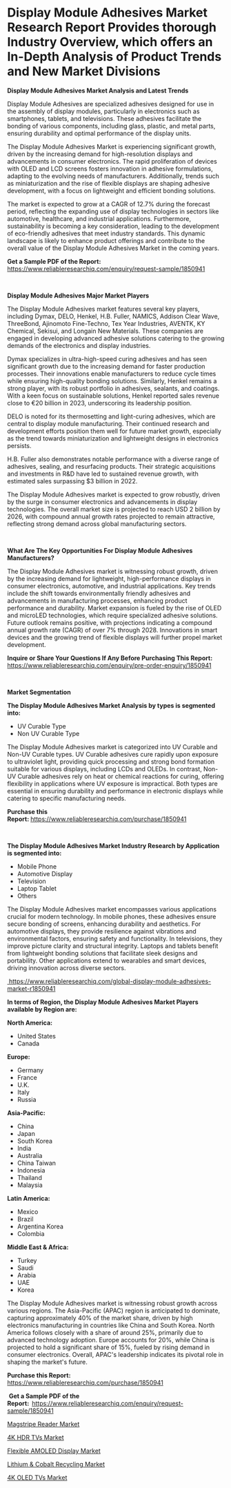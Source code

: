 <p><h1>Display Module Adhesives Market Research Report Provides thorough Industry Overview, which offers an In-Depth Analysis of Product Trends and New Market Divisions</h1></p><p><strong>Display Module Adhesives Market Analysis and Latest Trends</strong></p>
<p><p>Display Module Adhesives are specialized adhesives designed for use in the assembly of display modules, particularly in electronics such as smartphones, tablets, and televisions. These adhesives facilitate the bonding of various components, including glass, plastic, and metal parts, ensuring durability and optimal performance of the display units.</p><p>The Display Module Adhesives Market is experiencing significant growth, driven by the increasing demand for high-resolution displays and advancements in consumer electronics. The rapid proliferation of devices with OLED and LCD screens fosters innovation in adhesive formulations, adapting to the evolving needs of manufacturers. Additionally, trends such as miniaturization and the rise of flexible displays are shaping adhesive development, with a focus on lightweight and efficient bonding solutions.</p><p>The market is expected to grow at a CAGR of 12.7% during the forecast period, reflecting the expanding use of display technologies in sectors like automotive, healthcare, and industrial applications. Furthermore, sustainability is becoming a key consideration, leading to the development of eco-friendly adhesives that meet industry standards. This dynamic landscape is likely to enhance product offerings and contribute to the overall value of the Display Module Adhesives Market in the coming years.</p></p>
<p><strong>Get a Sample PDF of the Report:&nbsp;</strong> <a href="https://www.reliableresearchiq.com/enquiry/request-sample/1850941?utm_campaign=1539&utm_medium=2&utm_source=Github&utm_content=ia&utm_term=17102024&utm_id=display-module-adhesives">https://www.reliableresearchiq.com/enquiry/request-sample/1850941</a></p>
<p>&nbsp;</p>
<p><strong>Display Module Adhesives Major Market Players</strong></p>
<p><p>The Display Module Adhesives market features several key players, including Dymax, DELO, Henkel, H.B. Fuller, NAMICS, Addison Clear Wave, ThreeBond, Ajinomoto Fine-Techno, Tex Year Industries, AVENTK, KY Chemical, Sekisui, and Longain New Materials. These companies are engaged in developing advanced adhesive solutions catering to the growing demands of the electronics and display industries.</p><p>Dymax specializes in ultra-high-speed curing adhesives and has seen significant growth due to the increasing demand for faster production processes. Their innovations enable manufacturers to reduce cycle times while ensuring high-quality bonding solutions. Similarly, Henkel remains a strong player, with its robust portfolio in adhesives, sealants, and coatings. With a keen focus on sustainable solutions, Henkel reported sales revenue close to €20 billion in 2023, underscoring its leadership position.</p><p>DELO is noted for its thermosetting and light-curing adhesives, which are central to display module manufacturing. Their continued research and development efforts position them well for future market growth, especially as the trend towards miniaturization and lightweight designs in electronics persists.</p><p>H.B. Fuller also demonstrates notable performance with a diverse range of adhesives, sealing, and resurfacing products. Their strategic acquisitions and investments in R&D have led to sustained revenue growth, with estimated sales surpassing $3 billion in 2022.</p><p>The Display Module Adhesives market is expected to grow robustly, driven by the surge in consumer electronics and advancements in display technologies. The overall market size is projected to reach USD 2 billion by 2026, with compound annual growth rates projected to remain attractive, reflecting strong demand across global manufacturing sectors.</p></p>
<p>&nbsp;</p>
<p><strong>What Are The Key Opportunities For Display Module Adhesives Manufacturers?</strong></p>
<p><p>The Display Module Adhesives market is witnessing robust growth, driven by the increasing demand for lightweight, high-performance displays in consumer electronics, automotive, and industrial applications. Key trends include the shift towards environmentally friendly adhesives and advancements in manufacturing processes, enhancing product performance and durability. Market expansion is fueled by the rise of OLED and microLED technologies, which require specialized adhesive solutions. Future outlook remains positive, with projections indicating a compound annual growth rate (CAGR) of over 7% through 2028. Innovations in smart devices and the growing trend of flexible displays will further propel market development.</p></p>
<p><strong>Inquire or Share Your Questions If Any Before Purchasing This Report:</strong> <a href="https://www.reliableresearchiq.com/enquiry/pre-order-enquiry/1850941?utm_campaign=1539&utm_medium=2&utm_source=Github&utm_content=ia&utm_term=17102024&utm_id=display-module-adhesives">https://www.reliableresearchiq.com/enquiry/pre-order-enquiry/1850941</a></p>
<p>&nbsp;</p>
<p><strong>Market Segmentation</strong></p>
<p><strong>The Display Module Adhesives Market Analysis by types is segmented into:</strong></p>
<p><ul><li>UV Curable Type</li><li>Non UV Curable Type</li></ul></p>
<p><p>The Display Module Adhesives market is categorized into UV Curable and Non-UV Curable types. UV Curable adhesives cure rapidly upon exposure to ultraviolet light, providing quick processing and strong bond formation suitable for various displays, including LCDs and OLEDs. In contrast, Non-UV Curable adhesives rely on heat or chemical reactions for curing, offering flexibility in applications where UV exposure is impractical. Both types are essential in ensuring durability and performance in electronic displays while catering to specific manufacturing needs.</p></p>
<p><strong>Purchase this Report:&nbsp;</strong><a href="https://www.reliableresearchiq.com/purchase/1850941?utm_campaign=1539&utm_medium=2&utm_source=Github&utm_content=ia&utm_term=17102024&utm_id=display-module-adhesives">https://www.reliableresearchiq.com/purchase/1850941</a></p>
<p>&nbsp;</p>
<p><strong>The Display Module Adhesives Market Industry Research by Application is segmented into:</strong></p>
<p><ul><li>Mobile Phone</li><li>Automotive Display</li><li>Television</li><li>Laptop Tablet</li><li>Others</li></ul></p>
<p><p>The Display Module Adhesives market encompasses various applications crucial for modern technology. In mobile phones, these adhesives ensure secure bonding of screens, enhancing durability and aesthetics. For automotive displays, they provide resilience against vibrations and environmental factors, ensuring safety and functionality. In televisions, they improve picture clarity and structural integrity. Laptops and tablets benefit from lightweight bonding solutions that facilitate sleek designs and portability. Other applications extend to wearables and smart devices, driving innovation across diverse sectors.</p></p>
<p><a href="https://www.reliableresearchiq.com/global-display-module-adhesives-market-r1850941?utm_campaign=1539&utm_medium=2&utm_source=Github&utm_content=ia&utm_term=17102024&utm_id=display-module-adhesives">&nbsp;https://www.reliableresearchiq.com/global-display-module-adhesives-market-r1850941</a></p>
<p><strong>In terms of Region, the Display Module Adhesives Market Players available by Region are:</strong></p>
<p>
    <p> <strong> North America: </strong>
        <ul>
            <li>United States</li>
            <li>Canada</li>
        </ul>
        </p> 
    <p> <strong> Europe: </strong>
        <ul>
            <li>Germany</li>
            <li>France</li>
            <li>U.K.</li>
            <li>Italy</li>
            <li>Russia</li>
        </ul>
        </p> 
    <p> <strong> Asia-Pacific: </strong>
        <ul>
            <li>China</li>
            <li>Japan</li>
            <li>South Korea</li>
            <li>India</li>
            <li>Australia</li>
            <li>China Taiwan</li>
            <li>Indonesia</li>
            <li>Thailand</li>
            <li>Malaysia</li>
        </ul>
        </p> 
    <p> <strong> Latin America: </strong>
        <ul>
            <li>Mexico</li>
            <li>Brazil</li>
            <li>Argentina Korea</li>
            <li>Colombia</li>
        </ul>
        </p> 
    <p> <strong> Middle East & Africa: </strong>
        <ul>
            <li>Turkey</li>
            <li>Saudi</li>
            <li>Arabia</li>
            <li>UAE</li>
            <li>Korea</li>
        </ul>
    </p>
    </p>
<p><p>The Display Module Adhesives market is witnessing robust growth across various regions. The Asia-Pacific (APAC) region is anticipated to dominate, capturing approximately 40% of the market share, driven by high electronics manufacturing in countries like China and South Korea. North America follows closely with a share of around 25%, primarily due to advanced technology adoption. Europe accounts for 20%, while China is projected to hold a significant share of 15%, fueled by rising demand in consumer electronics. Overall, APAC's leadership indicates its pivotal role in shaping the market's future.</p></p>
<p><strong>Purchase this Report: </strong><a href="https://www.reliableresearchiq.com/purchase/1850941?utm_campaign=1539&utm_medium=2&utm_source=Github&utm_content=ia&utm_term=17102024&utm_id=display-module-adhesives">https://www.reliableresearchiq.com/purchase/1850941</a></p>
<p>&nbsp;<strong>Get a Sample PDF of the Report:&nbsp;&nbsp;</strong><a href="https://www.reliableresearchiq.com/enquiry/request-sample/1850941?utm_campaign=1539&utm_medium=2&utm_source=Github&utm_content=ia&utm_term=17102024&utm_id=display-module-adhesives">https://www.reliableresearchiq.com/enquiry/request-sample/1850941</a></p>
<p><strong></strong></p>
<p><p><a href="https://www.linkedin.com/pulse/trends-global-magstripe-reader-market-forecast-analysis-qjnfe?utm_campaign=1539&utm_medium=2&utm_source=Github&utm_content=ia&utm_term=17102024&utm_id=display-module-adhesives">Magstripe Reader Market</a></p><p><a href="https://www.linkedin.com/pulse/4k-hdr-tvs-market-evolution-future-outlook-forecasting-industry-2exie?utm_campaign=1539&utm_medium=2&utm_source=Github&utm_content=ia&utm_term=17102024&utm_id=display-module-adhesives">4K HDR TVs Market</a></p><p><a href="https://www.linkedin.com/pulse/unlocking-growth-potential-strategic-analysis-flexible-amoled-fchme?utm_campaign=1539&utm_medium=2&utm_source=Github&utm_content=ia&utm_term=17102024&utm_id=display-module-adhesives">Flexible AMOLED Display Market</a></p><p><a href="https://github.com/wwwkeltoum/Market-Research-Report-List-5/blob/main/lithium-cobalt-recycling-market.md?utm_campaign=1539&utm_medium=2&utm_source=Github&utm_content=ia&utm_term=17102024&utm_id=display-module-adhesives">Lithium & Cobalt Recycling Market</a></p><p><a href="https://www.linkedin.com/pulse/pioneering-growth-analyzing-global-4k-oled-tvs-market-vewue?utm_campaign=1539&utm_medium=2&utm_source=Github&utm_content=ia&utm_term=17102024&utm_id=display-module-adhesives">4K OLED TVs Market</a></p></p>